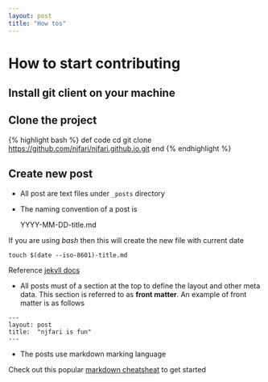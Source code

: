 ```yaml
---
layout: post
title: "How tos"
---
```

# How to start contributing
## Install git client on your machine
## Clone the project
{% highlight bash %}
def code
    cd <where you want to keep this project>
    git clone https://github.com/njfari/njfari.github.io.git
end
{% endhighlight %}

## Create new post
* All post are text files under ```_posts``` directory

* The naming convention of a post is

    YYYY-MM-DD-title.md

If you are using *bash* then this will create the new file with current date

    touch $(date --iso-8601)-title.md

Reference [jekyll docs](https://jekyllrb.com/docs/posts/)

* All posts must of a section at the top to define the layout and other meta data. This section is referred to as **front matter**. An example of front matter is as follows

```
---
layout: post
title:  "njfari is fun"
---
```

* The posts use markdown marking language

Check out this popular [markdown cheatsheat](https://github.com/adam-p/markdown-here/wiki/Markdown-Cheatsheet) to get started
